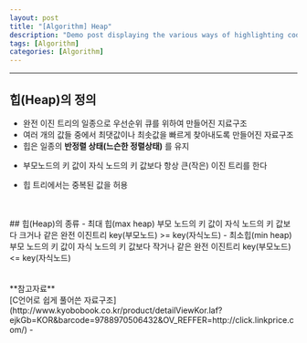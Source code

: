 ```yaml
---
layout: post
title: "[Algorithm] Heap"
description: "Demo post displaying the various ways of highlighting code in Markdown."
tags: [Algorithm]
categories: [Algorithm]
---
```


------------------------------------------------------------------------------------------------------------

## 힙(Heap)의 정의
- 완전 이진 트리의 일종으로 우선순위 큐를 위하여 만들어진 지료구조  
- 여러 개의 값들 중에서 최댓값이나 최솟값을 빠르게 찾아내도록 만들어진 자료구조  
- 힙은 일종의 **반정렬 상태(느슨한 정렬상태)** 를 유지  
* 부모노드의 키 값이 자식 노드의 키 값보다 항상 큰(작은) 이진 트리를 한다
- 힙 트리에서는 중복된 값을 허용  
<br/>
<br/>  
## 힙(Heap)의 종류
- 최대 힙(max heap)  
부모 노드의 키 값이 자식 노드의 키 값보다 크거나 같은 완전 이진트리  
key(부모노드) >= key(자식노드)  
- 최소힙(min heap)  
부모 노드의 키 값이 자식 노드의 키 값보다 작거나 같은 완전 이진트리  
key(부모노드) <= key(자식노드)


<br/>
<br/>
<br/>
**참고자료**<br/>
[C언어로 쉽게 풀어쓴 자료구조](http://www.kyobobook.co.kr/product/detailViewKor.laf?ejkGb=KOR&barcode=9788970506432&OV_REFFER=http://click.linkprice.com/)
-
